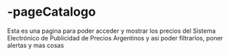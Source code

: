 # -pageCatalogo
Esta es una pagina para poder acceder y mostrar los precios del Sistema Electrónico de Publicidad de Precios Argentinos y asi poder filtrarlos, poner alertas y mas cosas
